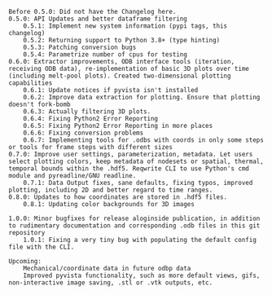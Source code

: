     Before 0.5.0: Did not have the Changelog here.
    0.5.0: API Updates and better dataframe filtering
        0.5.1: Implement new system information (pypi tags, this changelog)
        0.5.2: Returning support to Python 3.8+ (type hinting)
        0.5.3: Patching conversion bugs
        0.5.4: Parametrize number of cpus for testing
    0.6.0: Extractor improvements, ODB interface tools (iteration, receiving ODB data), re-implementation of basic 3D plots over time (including melt-pool plots). Created two-dimensional plotting capabilities
        0.6.1: Update notices if pyvista isn't installed
        0.6.2: Improve data extraction for plotting. Ensure that plotting doesn't fork-bomb
        0.6.3: Actually filtering 3D plots.
        0.6.4: Fixing Python2 Error Reporting
        0.6.5: Fixing Python2 Error Reporting in more places
        0.6.6: Fixing conversion problems
        0.6.7: Implementing tools for .odbs with coords in only some steps or tools for frame steps with different sizes
    0.7.0: Improve user settings, parameterization, metadata. Let users select plotting colors, keep metadata of nodesets or spatial, thermal, temporal bounds within the .hdf5. Reqwrite CLI to use Python's cmd module and pyreadline/GNU readline.
        0.7.1: Data Output fixes, sane defaults, fixing typos, improved plotting, including 2D and better regard to time ranges.
    0.8.0: Updates to how coordinates are stored in .hdf5 files.
        0.8.1: Updating color backgrounds for 3D images

    1.0.0: Minor bugfixes for release aloginside publication, in addition to rudimentary documentation and corresponding .odb files in this git repository
        1.0.1: Fixing a very tiny bug with populating the default config file with the CLI.

    Upcoming:
        Mechanical/coordinate data in future odbp data
        Improved pyvista functionality, such as more default views, gifs, non-interactive image saving, .stl or .vtk outputs, etc.
